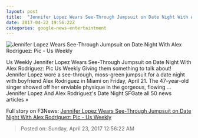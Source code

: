 ```yaml
---
layout: post
title:  "Jennifer Lopez Wears See-Through Jumpsuit on Date Night With Alex Rodriguez: Pic - Us Weekly"
date: 2017-04-22 19:56:22Z
categories: google-news-entertaintment
---
```


![Jennifer Lopez Wears See-Through Jumpsuit on Date Night With Alex Rodriguez: Pic - Us Weekly](http://img.usmagazine.com/social/alex-rodriguez-jennier-lopez-3a821b90-9015-4b2b-9f1c-746bcd638167.jpg)

Us Weekly Jennifer Lopez Wears See-Through Jumpsuit on Date Night With Alex Rodriguez: Pic Us Weekly Giving them something to talk about! Jennifer Lopez wore a see-through, moss-green jumpsuit for a date night with boyfriend Alex Rodriguez in Miami on Friday, April 21. The 47-year-old singer showed off her enviable physique in the gorgeous, flowing ... Jennifer Lopez And Alex Rodriguez's Date Night SFGate all 50 news articles »


Full story on F3News: [Jennifer Lopez Wears See-Through Jumpsuit on Date Night With Alex Rodriguez: Pic - Us Weekly](http://www.f3nws.com/n/2btSDG)

> Posted on: Sunday, April 23, 2017 12:56:22 AM
